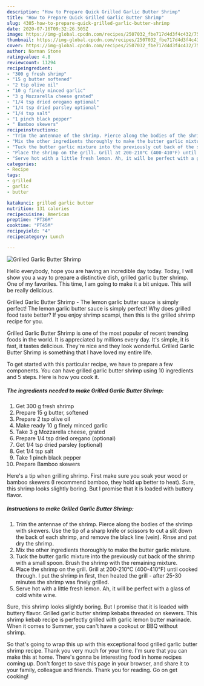 ```yaml
---
description: "How to Prepare Quick Grilled Garlic Butter Shrimp"
title: "How to Prepare Quick Grilled Garlic Butter Shrimp"
slug: 4305-how-to-prepare-quick-grilled-garlic-butter-shrimp
date: 2020-07-16T09:32:26.505Z
image: https://img-global.cpcdn.com/recipes/2507032_fbe717d4d3f4c432/751x532cq70/grilled-garlic-butter-shrimp-recipe-main-photo.jpg
thumbnail: https://img-global.cpcdn.com/recipes/2507032_fbe717d4d3f4c432/751x532cq70/grilled-garlic-butter-shrimp-recipe-main-photo.jpg
cover: https://img-global.cpcdn.com/recipes/2507032_fbe717d4d3f4c432/751x532cq70/grilled-garlic-butter-shrimp-recipe-main-photo.jpg
author: Norman Stone
ratingvalue: 4.8
reviewcount: 11294
recipeingredient:
- "300 g fresh shrimp"
- "15 g butter softened"
- "2 tsp olive oil"
- "10 g finely minced garlic"
- "3 g Mozzarella cheese grated"
- "1/4 tsp dried oregano optional"
- "1/4 tsp dried parsley optional"
- "1/4 tsp salt"
- "1 pinch black pepper"
- " Bamboo skewers"
recipeinstructions:
- "Trim the antennae of the shrimp. Pierce along the bodies of the shrimp with skewers. Use the tip of a sharp knife or scissors to cut a slit down the back of each shrimp, and remove the black line (vein). Rinse and pat dry the shrimp."
- "Mix the other ingredients thoroughly to make the butter garlic mixture."
- "Tuck the butter garlic mixture into the previously cut back of the shrimp with a small spoon. Brush the shrimp with the remaining mixture."
- "Place the shrimp on the grill. Grill at 200-210°C (400-410°F) until cooked through. I put the shrimp in first, then heated the grill - after 25-30 minutes the shrimp was finely grilled."
- "Serve hot with a little fresh lemon. Ah, it will be perfect with a glass of cold white wine."
categories:
- Recipe
tags:
- grilled
- garlic
- butter

katakunci: grilled garlic butter 
nutrition: 131 calories
recipecuisine: American
preptime: "PT36M"
cooktime: "PT45M"
recipeyield: "4"
recipecategory: Lunch

---
```



![Grilled Garlic Butter Shrimp](https://img-global.cpcdn.com/recipes/2507032_fbe717d4d3f4c432/751x532cq70/grilled-garlic-butter-shrimp-recipe-main-photo.jpg)

Hello everybody, hope you are having an incredible day today. Today, I will show you a way to prepare a distinctive dish, grilled garlic butter shrimp. One of my favorites. This time, I am going to make it a bit unique. This will be really delicious.

Grilled Garlic Butter Shrimp - The lemon garlic butter sauce is simply perfect! The lemon garlic butter sauce is simply perfect! Why does grilled food taste better? If you enjoy shrimp scampi, then this is the grilled shrimp recipe for you.

Grilled Garlic Butter Shrimp is one of the most popular of recent trending foods in the world. It is appreciated by millions every day. It's simple, it is fast, it tastes delicious. They're nice and they look wonderful. Grilled Garlic Butter Shrimp is something that I have loved my entire life.


To get started with this particular recipe, we have to prepare a few components. You can have grilled garlic butter shrimp using 10 ingredients and 5 steps. Here is how you cook it.

<!--inarticleads1-->

##### The ingredients needed to make Grilled Garlic Butter Shrimp:

1. Get 300 g fresh shrimp
1. Prepare 15 g butter, softened
1. Prepare 2 tsp olive oil
1. Make ready 10 g finely minced garlic
1. Take 3 g Mozzarella cheese, grated
1. Prepare 1/4 tsp dried oregano (optional)
1. Get 1/4 tsp dried parsley (optional)
1. Get 1/4 tsp salt
1. Take 1 pinch black pepper
1. Prepare  Bamboo skewers


Here&#39;s a tip when grilling shrimp. First make sure you soak your wood or bamboo skewers (I recommend bamboo, they hold up better to heat). Sure, this shrimp looks slightly boring. But I promise that it is loaded with buttery flavor. 

<!--inarticleads2-->

##### Instructions to make Grilled Garlic Butter Shrimp:

1. Trim the antennae of the shrimp. Pierce along the bodies of the shrimp with skewers. Use the tip of a sharp knife or scissors to cut a slit down the back of each shrimp, and remove the black line (vein). Rinse and pat dry the shrimp.
1. Mix the other ingredients thoroughly to make the butter garlic mixture.
1. Tuck the butter garlic mixture into the previously cut back of the shrimp with a small spoon. Brush the shrimp with the remaining mixture.
1. Place the shrimp on the grill. Grill at 200-210°C (400-410°F) until cooked through. I put the shrimp in first, then heated the grill - after 25-30 minutes the shrimp was finely grilled.
1. Serve hot with a little fresh lemon. Ah, it will be perfect with a glass of cold white wine.


Sure, this shrimp looks slightly boring. But I promise that it is loaded with buttery flavor. Grilled garlic butter shrimp kebabs threaded on skewers. This shrimp kebab recipe is perfectly grilled with garlic lemon butter marinade. When it comes to Summer, you can&#39;t have a cookout or BBQ without shrimp. 

So that's going to wrap this up with this exceptional food grilled garlic butter shrimp recipe. Thank you very much for your time. I'm sure that you can make this at home. There's gonna be interesting food in home recipes coming up. Don't forget to save this page in your browser, and share it to your family, colleague and friends. Thank you for reading. Go on get cooking!
